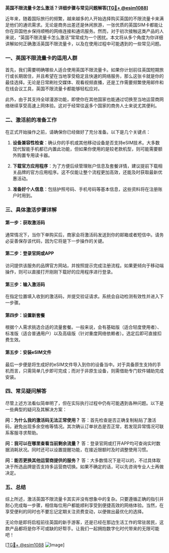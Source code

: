 **英国不限流量卡怎么激活？详细步骤与常见问题解答[[TG💪+ @esim1088](https://t.me/s/esim1088)]**

近年来，随着国际旅行的频繁，越来越多的人开始选择购买英国的不限流量卡来满足他们的通讯需求。无论是商务出差还是休闲旅游，一张优质的英国SIM卡都能让你在异国他乡保持顺畅的网络连接和通讯服务。然而，对于初次接触这类产品的人来说，“英国不限流量卡怎么激活”常常成为一个困扰。本文将从多个角度为你详细讲解如何正确激活英国不限流量卡，以及在使用过程中可能遇到的一些常见问题。

### 一、英国不限流量卡的适用人群

首先，我们需要明确哪些人适合使用英国不限流量卡。如果你计划前往英国短期旅行或长期居住，并且希望在当地享受稳定且快速的网络服务，那么这张卡就是你的最佳选择。无论是日常刷社交媒体、观看视频直播，还是工作需要频繁使用邮件和在线会议工具，英国不限流量卡都能够轻松应对。

此外，由于其支持全球漫游功能，即使你在其他国家也能通过切换至当地运营商网络继续享受高速上网体验。这对于经常往返多个国家的商务人士来说尤其便利。

### 二、激活前的准备工作

在正式开始操作之前，请确保你已经做好了充分准备。以下是几个关键点：

1. **设备兼容性检查**：确认你的手机或其他移动设备是否支持eSIM技术。大多数现代智能手机都已内置此功能，但如果你使用的是较老款机型，则可能需要额外购置专用读卡器。
   
2. **下载官方应用程序**：为了方便后续管理账户信息及套餐详情，建议提前下载相关品牌的官方应用程序。这不仅能让整个流程更加高效，还能及时获取最新优惠活动。

3. **准备好个人信息**：包括护照号码、手机号码等基本信息，这些资料将在注册账户时用到。

### 三、具体激活步骤详解

#### 第一步：获取激活码
通常情况下，当你下单购买后，商家会将激活码发送到你的邮箱或者短信中。请务必妥善保存该代码，因为它将是下一步操作的关键。

#### 第二步：登录官网或APP
访问提供该服务的品牌官方网站，并按照提示完成注册流程。如果更倾向于移动端操作，则可以直接打开刚刚下载好的应用程序进行登录。

#### 第三步：输入激活码
在指定位置填入收到的激活码，并提交验证请求。系统会自动检测有效性并进入下一步骤。

#### 第四步：设置新套餐
根据个人需求挑选合适的流量套餐。一般来说，会有基础版（适合轻度使用者）、标准版（适合普通用户）以及高级版（针对重度网络依赖者）。选定后即可直接扣费生效。

#### 第五步：安装eSIM文件
最后一步便是将生成好的eSIM文件导入到你的设备当中。对于具备原生支持的手机而言，只需简单几步即可完成；而对于非原生设备，则需借助专门软件辅助完成安装。

### 四、常见疑问解答

尽管上述方法看似简单明了，但在实际执行过程中仍有可能遇到各种问题。以下是一些典型的疑问及其解决方案：

**问：为什么我的激活码无法正常使用？**
答：首先检查是否正确复制粘贴了激活码，避免出现多余空格等情况。其次确认订单状态是否正常，若发现异常情况可联系客服寻求帮助。

**问：我可以在哪里查看当前剩余流量？**
答：登录官网或打开APP均可查询实时数据消耗状况。同时还可以设置提醒功能，在接近限额时及时调整使用习惯。

**问：能否更换其他运营商提供的服务？**
答：大多数情况下是可以的，不过具体取决于所选品牌是否支持多运营商切换。如果不确定的话，可以先咨询专业人士再做决定。

### 五、总结

综上所述，激活英国不限流量卡其实并没有想象中的复杂。只要遵循正确的指引并耐心完成每一步骤，相信每位用户都能顺利享受到便捷高效的网络体验。当然，在享受便利的同时也不要忘记定期关注资费变动，以便做出最优化的选择。

无论你是即将启程前往英国的新手游客，还是已经在那边生活工作的常驻居民，这款产品都将是你不可或缺的好帮手。让我们一起拥抱数字化时代带来的无限可能吧！

[[TG💪+ @esim1088](https://t.me/s/esim1088) ![Image](https://i.postimg.cc/4NQfJmqS/Snipaste-2025-05-13-00-14-12.png)]